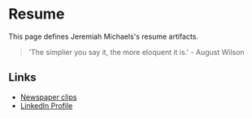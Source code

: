 # Resume
This page defines Jeremiah Michaels's resume artifacts.
> 'The simplier you say it, the more eloquent it is.' - August Wilson
## Links
- [Newspaper clips](https://www.jmclipbook.blogspot.com)
- [LinkedIn Profile](https://www.linkedin.com/in/jeremiah-michaels-9449587)